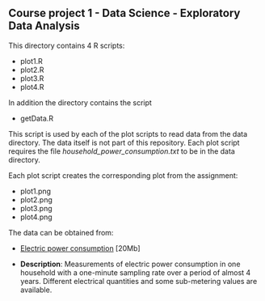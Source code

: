 ## Course project 1 - Data Science - Exploratory Data Analysis

This directory contains 4 R scripts:
* plot1.R
* plot2.R
* plot3.R
* plot4.R

In addition the directory contains the script
* getData.R

This script is used by each of the plot scripts to read data from the data directory.
The data itself is not part of this repository. Each plot script requires the file
_household\_power\_consumption.txt_ to be in the data directory.

Each plot script creates the corresponding plot from the assignment:
* plot1.png
* plot2.png
* plot3.png
* plot4.png

The data can be obtained from:

* <a href="https://d396qusza40orc.cloudfront.net/exdata%2Fdata%2Fhousehold_power_consumption.zip">Electric power consumption</a> [20Mb]

* <b>Description</b>: Measurements of electric power consumption in
one household with a one-minute sampling rate over a period of almost
4 years. Different electrical quantities and some sub-metering values
are available.


